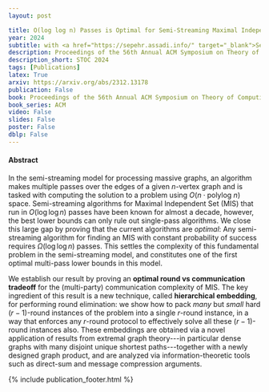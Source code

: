 ```yaml
---
layout: post

title: O(log log n) Passes is Optimal for Semi-Streaming Maximal Independent Set
year: 2024
subtitle: with <a href="https://sepehr.assadi.info/" target="_blank">Sepehr Assadi</a>, <a href="http://www.christiankonrad.de/" target="_blank">Christian Konrad</a>, <a href="https://student.cs.uwaterloo.ca/~jsundare/" target="_blank">Janani Sundaresan</a>
description: Proceedings of the 56th Annual ACM Symposium on Theory of Computing <font color="blue">(invited to SICOMP special issue)</font>
description_short: STOC 2024
tags: [Publications]
latex: True
arxiv: https://arxiv.org/abs/2312.13178
publication: False
book: Proceedings of the 56th Annual ACM Symposium on Theory of Computing
book_series: ACM
video: False
slides: False
poster: False
dblp: False
---
```


#### Abstract


In the semi-streaming model for processing massive graphs, an algorithm makes multiple passes over the edges of a given $n$-vertex graph and is tasked with computing the solution to a problem using $O(n \cdot \text{polylog} ~ n)$ space.
Semi-streaming algorithms for Maximal Independent Set (MIS) that run in $O(\log\log{n})$ passes have been known for almost a decade, however, the best lower bounds can only rule out single-pass algorithms. 
We close this large gap by proving that the current algorithms are *optimal*:
Any semi-streaming algorithm for finding an MIS with constant probability of success requires $\Omega(\log\log{n})$ passes.
This settles the complexity
of this fundamental problem in the semi-streaming model, and constitutes one of the first optimal multi-pass lower bounds in this model. 


We establish our result by proving an **optimal round vs communication tradeoff** for the (multi-party) communication complexity of MIS. 
The key ingredient of this result is a new technique, called **hierarchical embedding**, for performing round elimination: we show how to pack *many* but *small* hard $(r-1)$-round instances of the problem
into a single $r$-round instance, in a way that enforces any $r$-round protocol to effectively solve all these $(r-1)$-round instances also. 
These embeddings are obtained via a novel application of results from extremal graph theory---in particular dense graphs with many disjoint unique shortest paths---together with a newly designed graph product, 
and are analyzed via information-theoretic tools such as direct-sum and message compression arguments. 

{% include publication_footer.html %}